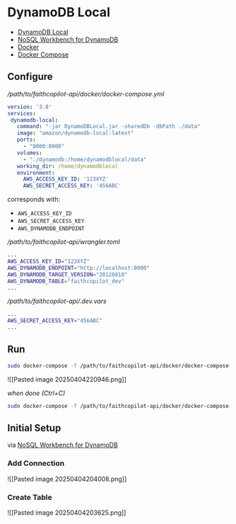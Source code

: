 # DynamoDB Local

- [DynamoDB Local](https://docs.aws.amazon.com/amazondynamodb/latest/developerguide/DynamoDBLocal.DownloadingAndRunning.html)
- [NoSQL Workbench for DynamoDB](https://docs.aws.amazon.com/amazondynamodb/latest/developerguide/workbench.html)
- [Docker](https://docs.docker.com/get-started/get-docker/)
- [Docker Compose](https://docs.docker.com/compose/install/)

## Configure

*/path/to/faithcopilot-api/docker/docker-compose.yml*
```yaml
version: '3.8'
services:
 dynamodb-local:
   command: "-jar DynamoDBLocal.jar -sharedDb -dbPath ./data"
   image: "amazon/dynamodb-local:latest"
   ports:
     - "8000:8000"
   volumes:
     - "./dynamodb:/home/dynamodblocal/data"
   working_dir: /home/dynamodblocal
   environment:
     AWS_ACCESS_KEY_ID: '123XYZ'
     AWS_SECRET_ACCESS_KEY: '456ABC'
```

corresponds with:
- `AWS_ACCESS_KEY_ID`
- `AWS_SECRET_ACCESS_KEY`
- `AWS_DYNAMODB_ENDPOINT`

*/path/to/faithcopilot-api/wrangler.toml*
```sh
...
AWS_ACCESS_KEY_ID="123XYZ"
AWS_DYNAMODB_ENDPOINT="http://localhost:8000"
AWS_DYNAMODB_TARGET_VERSION="20120810"
AWS_DYNAMODB_TABLE="faithcopilot_dev"
...
```

*/path/to/faithcopilot-api/.dev.vars*
```sh
...
AWS_SECRET_ACCESS_KEY="456ABC"
...
```

## Run

```bash
sudo docker-compose -f /path/to/faithcopilot-api/docker/docker-compose.yml up
```

![[Pasted image 20250404220946.png]]

*when done (Ctrl+C)*
```bash
sudo docker-compose -f /path/to/faithcopilot-api/docker/docker-compose.yml down
```

## Initial Setup

via [NoSQL Workbench for DynamoDB](https://docs.aws.amazon.com/amazondynamodb/latest/developerguide/workbench.html)

### Add Connection

![[Pasted image 20250404204008.png]]

### Create Table

![[Pasted image 20250404203625.png]]
